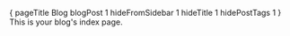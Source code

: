 {
    pageTitle Blog
    blogPost 1
    hideFromSidebar 1
    hideTitle 1
    hidePostTags 1
}
This is your blog's index page.

